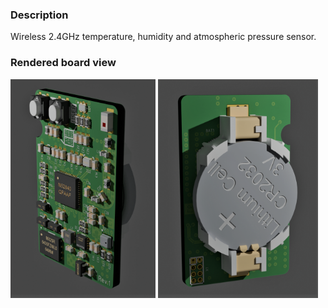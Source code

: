 ### Description
Wireless 2.4GHz temperature, humidity and atmospheric pressure sensor.

### Rendered board view

<p float="left">
  <img src="/assets/render-top.png" height="350" />
  <img src="/assets/render-bottom.png" height="350" /> 
</p>

